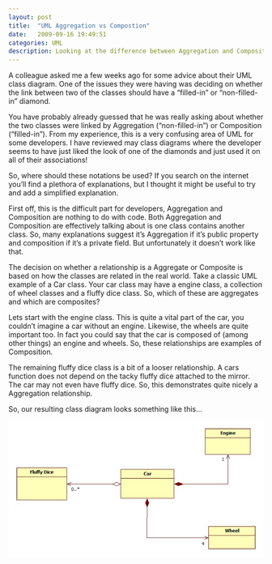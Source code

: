 ```yaml
---
layout: post
title:  "UML Aggregation vs Compostion"
date:   2009-09-16 19:49:51
categories: UML
description: Looking at the difference between Aggregation and Composition in UML.
---
```

A colleague asked me a few weeks ago for some advice about their UML class diagram. One of the issues they were having was deciding on whether the link between two of the classes should have a “filled-in” or “non-filled-in” diamond.

You have probably already guessed that he was really asking about whether the two classes were linked by Aggregation (“non-filled-in”) or Composition (“filled-in”). From my experience, this is a very confusing area of UML for some developers. I have reviewed may class diagrams where the developer seems to have just liked the look of one of the diamonds and just used it on all of their associations!

So, where should these notations be used? If you search on the internet you’ll find a plethora of explanations, but I thought it might be useful to try and add a simplified explanation.

First off, this is the difficult part for developers, Aggregation and Composition are nothing to do with code. Both Aggregation and Composition are effectively talking about is one class contains another class. So, many explanations suggest it’s Aggregation if it’s public property and composition if it’s a private field. But unfortunately it doesn’t work like that.

The decision on whether a relationship is a Aggregate or Composite is based on how the classes are related in the real world. Take a classic UML example of a Car class. Your car class may have a engine class, a collection of wheel classes and a fluffy dice class. So, which of these are aggregates and which are composites?

Lets start with the engine class. This is quite a vital part of the car, you couldn’t imagine a car without an engine. Likewise, the wheels are quite important too. In fact you could say that the car is composed of (among other things) an engine and wheels. So, these relationships are examples of Composition.

The remaining fluffy dice class is a bit of a looser relationship. A cars function does not depend on the tacky fluffy dice attached to the mirror. The car may not even have fluffy dice. So, this demonstrates quite nicely a Aggregation relationship.

So, our resulting class diagram looks something like this…

![Aggregation and Composition](/images/ClassDiagram.jpg)